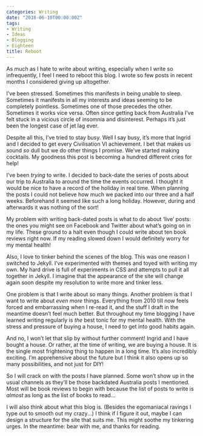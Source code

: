 ```yaml
---
categories: Writing
date: "2018-06-10T00:00:00Z"
tags:
- Writing
- Ideas
- Blogging
- Eighteen
title: Reboot
---
```


As much as I hate to write about writing, especially when I write so infrequently, I feel I need to reboot this blog. I wrote so few posts in recent months I considered giving up altogether.

I’ve been stressed. Sometimes this manifests in being unable to sleep. Sometimes it manifests in all my interests and ideas seeming to be completely pointless. Sometimes one of those precedes the other. Sometimes it works vice versa. Often since getting back from Australia I’ve felt stuck in a vicious circle of insomnia and disinterest. Perhaps it’s just been the longest case of jet lag ever.

Despite all this, I’ve tried to stay busy. Well I say busy, it’s more that Ingrid and I decided to get every Civilisation VI achievement. I bet that makes us sound *so* dull but we do other things I promise. We’ve started making cocktails. My goodness this post is becoming a hundred different cries for help!

I’ve been *trying* to write. I decided to back-date the series of posts about our trip to Australia to around the time the events occurred. I thought it would be nice to have a record of the holiday in real time. When planning the posts I could not believe how much we packed into our three and a half weeks. Beforehand it seemed like such a long holiday. However, during and afterwards it was nothing of the sort!

My problem with writing back-dated posts is what to do about ‘live’ posts: the ones you might see on Facebook and Twitter about what’s going on in my life. These ground to a halt even though I could write about ten book reviews right now. If my reading slowed down I would definitely worry for my mental health!

Also, I love to tinker behind the scenes of the blog. This was one reason I switched to Jekyll. I’ve experimented with themes and toyed with writing my own. My hard drive is full of experiments in CSS and attempts to pull it all together in Jekyll. I imagine that the appearance of the site will change again soon despite my resolution to write more and tinker less.

One problem is that I write about so many things. Another problem is that I want to write about *even more* things. Everything from 2010 till now feels forced and embarrassing when I re-read it, and the stuff I draft in the meantime doesn’t feel much better. But throughout my time blogging I have learned writing regularly is *the* best tonic for my mental health. With the stress and pressure of buying a house, I need to get into good habits again. 

And no, I won’t let that slip by without further comment! Ingrid and I have bought a house. Or rather, at the time of writing, we are buying a house. It is the single most frightening thing to happen in a long time. It’s also incredibly exciting. I’m apprehensive about the future but I think it also opens up so many possibilities, and not just for DIY!

So I will crack on with the posts I have planned. Some won’t show up in the usual channels as they’ll be those backdated Australia posts I mentioned. Most will be book reviews to begin with because the list of posts to write is *almost* as long as the list of books to read...

I will also think about what this blog is. (Besides the egomaniacal ravings I type out to smooth out my crazy...) I think if I figure it out, maybe I can design a structure for the site that suits me. This might soothe my tinkering urges. In the meantime: bear with me, and thanks for reading.